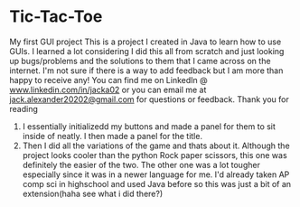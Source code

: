 # Tic-Tac-Toe
My first GUI project
This is a project I created in Java to learn how to use GUIs. I learned a lot considering I did this all from scratch and just looking up bugs/problems and the solutions to them that I came across on the internet. I'm not sure if there is a way to add feedback but I am more than happy to receive any! You can find me on LinkedIn @ www.linkedin.com/in/jacka02 or you can email me at jack.alexander20202@gmail.com for questions or feedback. Thank you for reading
1. I essentially initializedd my buttons and made a panel for them to sit inside of neatly. I then made a panel for the title.
2. Then I did all the variations of the game and thats about it.
Although the project looks cooler than the python Rock paper scissors, this one was definitely the easier of the two. The other one was a lot tougher especially since it was in a newer language for me. I'd already taken AP comp sci in highschool and used Java before so this was just a bit of an extension(haha see what i did there?)
